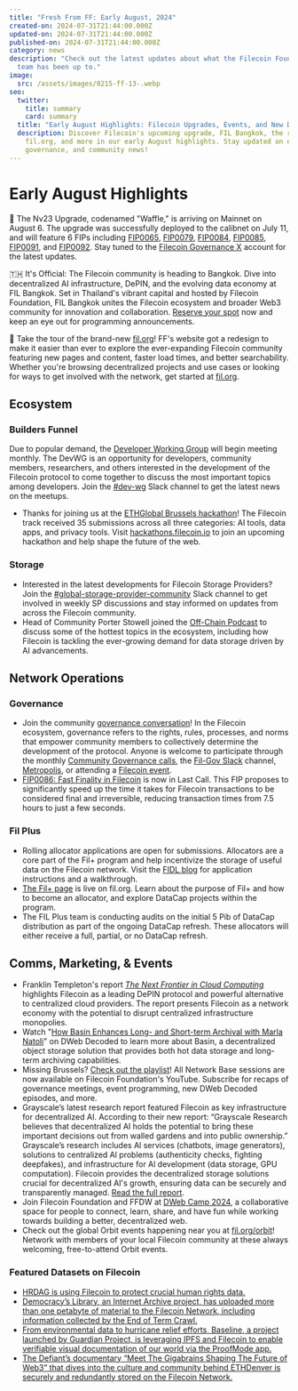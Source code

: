 ```yaml
---
title: "Fresh From FF: Early August, 2024"
created-on: 2024-07-31T21:44:00.000Z
updated-on: 2024-07-31T21:44:00.000Z
published-on: 2024-07-31T21:44:00.000Z
category: news
description: "Check out the latest updates about what the Filecoin Foundation
  team has been up to."
image:
  src: /assets/images/0215-ff-13-.webp
seo:
  twitter:
    title: summary
    card: summary
  title: "Early August Highlights: Filecoin Upgrades, Events, and New Developments"
  description: Discover Filecoin's upcoming upgrade, FIL Bangkok, the redesigned
    fil.org, and more in our early August highlights. Stay updated on events,
    governance, and community news!
---
```


# Early August Highlights

🧇 The Nv23 Upgrade, codenamed "Waffle," is arriving on Mainnet on August 6. The upgrade was successfully deployed to the calibnet on July 11, and will feature 6 FIPs including [FIP0065](https://github.com/filecoin-project/FIPs/blob/master/FIPS/fip-0065.md), [FIP0079](https://github.com/filecoin-project/FIPs/blob/master/FIPS/fip-0079.md), [FIP0084](https://github.com/filecoin-project/FIPs/blob/master/FIPS/fip-0084.md), [FIP0085](https://github.com/filecoin-project/FIPs/blob/master/FIPS/fip-0085.md), [FIP0091](https://github.com/filecoin-project/FIPs/blob/master/FIPS/fip-0091.md), and [FIP0092](https://github.com/filecoin-project/FIPs/blob/master/FIPS/fip-0092.md). Stay tuned to the [Filecoin Governance X](https://x.com/fil_gov?utm_source=upload.fil.org&utm_medium=referral&utm_campaign=why-leading-projects-are-choosing-filecoin-to-advance-ai) account for the latest updates.

🇹🇭 It's Official: The Filecoin community is heading to Bangkok. Dive into decentralized AI infrastructure, DePIN, and the evolving data economy at FIL Bangkok. Set in Thailand's vibrant capital and hosted by Filecoin Foundation, FIL Bangkok unites the Filecoin ecosystem and broader Web3 community for innovation and collaboration. [Reserve your spot](https://fil.org/events/fil-bangkok) now and keep an eye out for programming announcements.

🔭 Take the tour of the brand-new [fil.org](http://fil.org/)! FF's website got a redesign to make it easier than ever to explore the ever-expanding Filecoin community featuring new pages and content, faster load times, and better searchability. Whether you're browsing decentralized projects and use cases or looking for ways to get involved with the network, get started at [fil.org](http://fil.org/).

## Ecosystem

### Builders Funnel

Due to popular demand, the [Developer Working Group](https://github.com/filecoin-project/DeveloperWG) will begin meeting monthly. The DevWG is an opportunity for developers, community members, researchers, and others interested in the development of the Filecoin protocol to come together to discuss the most important topics among developers. Join the [#dev-wg](https://filecoinproject.slack.com/archives/C06G5K8H3J7) Slack channel to get the latest news on the meetups.

- Thanks for joining us at the [ETHGlobal Brussels hackathon](https://ethglobal.com/events/brussels/prizes#filecoin)! The Filecoin track received 35 submissions across all three categories: AI tools, data apps, and privacy tools. Visit [hackathons.filecoin.io](http://hackathons.filecoin.io/) to join an upcoming hackathon and help shape the future of the web.

### Storage

- Interested in the latest developments for Filecoin Storage Providers? Join the [#global-storage-provider-community](https://filecoinproject.slack.com/archives/C02GQUMFQVA) Slack channel to get involved in weekly SP discussions and stay informed on updates from across the Filecoin community.
- Head of Community Porter Stowell joined the [Off-Chain Podcast](https://youtu.be/YCXgEG0Pva8?si=5bYkc2gIn2JhK0_U) to discuss some of the hottest topics in the ecosystem, including how Filecoin is tackling the ever-growing demand for data storage driven by AI advancements.

## Network Operations

### Governance

- Join the community [governance conversation](https://fil.org/governance)! In the Filecoin ecosystem, governance refers to the rights, rules, processes, and norms that empower community members to collectively determine the development of the protocol. Anyone is welcome to participate through the monthly [Community Governance calls](https://calendar.google.com/calendar/embed?src=c_909343f97c15e8f23dda6e2612e62fcdee14bceabd8869abe4a52d793bf42b98%40group.calendar.google.com&ctz=America%2FToronto), the [Fil-Gov Slack](https://filecoinproject.slack.com/archives/C0535S9TUUF) channel, [Metropolis](https://fil.org/blog/empowering-governance-the-launch-of-metropolis-to-the-filecoin-community), or attending a [Filecoin event](https://fil.org/events).
- [FIP0086: Fast Finality in Filecoin](https://x.com/fil_gov/status/1816907389200924988) is now in Last Call. This FIP proposes to significantly speed up the time it takes for Filecoin transactions to be considered final and irreversible, reducing transaction times from 7.5 hours to just a few seconds.

### Fil Plus

- Rolling allocator applications are open for submissions. Allocators are a core part of the Fil+ program and help incentivize the storage of useful data on the Filecoin network. Visit the [FIDL blog](https://blog.allocator.tech/2024/05/rolling-applications-are-open-for.html) for application instructions and a walkthrough.
- [The Fil+ page](https://fil.org/filecoin-plus) is live on fil.org. Learn about the purpose of Fil+ and how to become an allocator, and explore DataCap projects within the program.
- The FIL Plus team is conducting audits on the initial 5 Pib of DataCap distribution as part of the ongoing DataCap refresh. These allocators will either receive a full, partial, or no DataCap refresh.

## Comms, Marketing, & Events

- Franklin Templeton's report _[The Next Frontier in Cloud Computing](https://www.franklintempleton.com/articles/2024/digital-assets/cloud-computing)_ highlights Filecoin as a leading DePIN protocol and powerful alternative to centralized cloud providers. The report presents Filecoin as a network economy with the potential to disrupt centralized infrastructure monopolies.
- Watch "[How Basin Enhances Long- and Short-term Archival with Marla Natoli](https://youtu.be/NSNEZKK0P3E?feature=shared)" on DWeb Decoded to learn more about Basin, a decentralized object storage solution that provides both hot data storage and long-term archiving capabilities.
- Missing Brussels? [Check out the playlist](https://youtube.com/playlist?list=PLp3zrT1ewY0novXWnDnDvlgyRdBTOevsL&feature=shared)! All Network Base sessions are now available on Filecoin Foundation's YouTube. Subscribe for recaps of governance meetings, event programming, new DWeb Decoded episodes, and more.
- Grayscale’s latest research report featured Filecoin as key infrastructure for decentralized AI. According to their new report: “Grayscale Research believes that decentralized AI holds the potential to bring these important decisions out from walled gardens and into public ownership.” Grayscale’s research includes Al services (chatbots, image generators), solutions to centralized Al problems (authenticity checks, fighting deepfakes), and infrastructure for Al development (data storage, GPU computation). Filecoin provides the decentralized storage solutions crucial for decentralized AI's growth, ensuring data can be securely and transparently managed. [Read the full report](https://www.grayscale.com/research/reports/ai-is-coming-crypto-can-help-make-it-right).
- Join Filecoin Foundation and FFDW at [DWeb Camp 2024](https://dwebcamp.org/), a collaborative space for people to connect, learn, share, and have fun while working towards building a better, decentralized web.
- Check out the global Orbit events happening near you at [fil.org/orbit](http://fil.org/orbit)! Network with members of your local Filecoin community at these always welcoming, free-to-attend Orbit events.

### Featured Datasets on Filecoin

- [HRDAG is using Filecoin to protect crucial human rights data.](https://x.com/FilFoundation/status/1808584161499738236)
- [Democracy’s Library, an Internet Archive project, has uploaded more than one petabyte of material to the Filecoin Network, including information collected by the End of Term Crawl.](https://x.com/FilFoundation/status/1811871378368516208)
- [From environmental data to hurricane relief efforts, Baseline, a project launched by Guardian Project, is leveraging IPFS and Filecoin to enable verifiable visual documentation of our world via the ProofMode app.](https://x.com/FilFoundation/status/1814364917559927252)
- [The Defiant’s documentary “Meet The Gigabrains Shaping The Future of Web3” that dives into the culture and community behind ETHDenver is securely and redundantly stored on the Filecoin Network.](https://twitter.com/FilFoundation/status/1817983908635623751)
